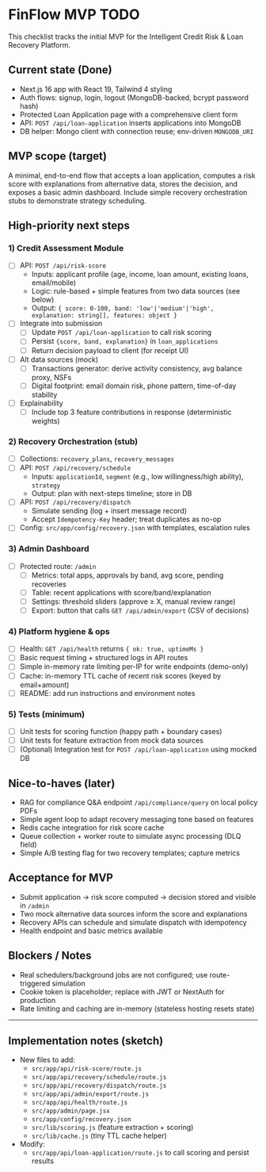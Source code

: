 # FinFlow MVP TODO

This checklist tracks the initial MVP for the Intelligent Credit Risk & Loan Recovery Platform.

## Current state (Done)
- Next.js 16 app with React 19, Tailwind 4 styling
- Auth flows: signup, login, logout (MongoDB-backed, bcrypt password hash)
- Protected Loan Application page with a comprehensive client form
- API: `POST /api/loan-application` inserts applications into MongoDB
- DB helper: Mongo client with connection reuse; env-driven `MONGODB_URI`

## MVP scope (target)
A minimal, end-to-end flow that accepts a loan application, computes a risk score with explanations from alternative data, stores the decision, and exposes a basic admin dashboard. Include simple recovery orchestration stubs to demonstrate strategy scheduling.

## High-priority next steps

### 1) Credit Assessment Module
- [ ] API: `POST /api/risk-score`
  - Inputs: applicant profile (age, income, loan amount, existing loans, email/mobile)
  - Logic: rule-based + simple features from two data sources (see below)
  - Output: `{ score: 0-100, band: 'low'|'medium'|'high', explanation: string[], features: object }`
- [ ] Integrate into submission
  - [ ] Update `POST /api/loan-application` to call risk scoring
  - [ ] Persist `{score, band, explanation}` in `loan_applications`
  - [ ] Return decision payload to client (for receipt UI)
- [ ] Alt data sources (mock)
  - [ ] Transactions generator: derive activity consistency, avg balance proxy, NSFs
  - [ ] Digital footprint: email domain risk, phone pattern, time-of-day stability
- [ ] Explainability
  - [ ] Include top 3 feature contributions in response (deterministic weights)

### 2) Recovery Orchestration (stub)
- [ ] Collections: `recovery_plans`, `recovery_messages`
- [ ] API: `POST /api/recovery/schedule`
  - Inputs: `applicationId`, `segment` (e.g., low willingness/high ability), `strategy`
  - Output: plan with next-steps timeline; store in DB
- [ ] API: `POST /api/recovery/dispatch`
  - Simulate sending (log + insert message record)
  - Accept `Idempotency-Key` header; treat duplicates as no-op
- [ ] Config: `src/app/config/recovery.json` with templates, escalation rules

### 3) Admin Dashboard
- [ ] Protected route: `/admin`
  - [ ] Metrics: total apps, approvals by band, avg score, pending recoveries
  - [ ] Table: recent applications with score/band/explanation
  - [ ] Settings: threshold sliders (approve ≥ X, manual review range)
  - [ ] Export: button that calls `GET /api/admin/export` (CSV of decisions)

### 4) Platform hygiene & ops
- [ ] Health: `GET /api/health` returns `{ ok: true, uptimeMs }`
- [ ] Basic request timing + structured logs in API routes
- [ ] Simple in-memory rate limiting per-IP for write endpoints (demo-only)
- [ ] Cache: in-memory TTL cache of recent risk scores (keyed by email+amount)
- [ ] README: add run instructions and environment notes

### 5) Tests (minimum)
- [ ] Unit tests for scoring function (happy path + boundary cases)
- [ ] Unit tests for feature extraction from mock data sources
- [ ] (Optional) Integration test for `POST /api/loan-application` using mocked DB

## Nice-to-haves (later)
- RAG for compliance Q&A endpoint `/api/compliance/query` on local policy PDFs
- Simple agent loop to adapt recovery messaging tone based on features
- Redis cache integration for risk score cache
- Queue collection + worker route to simulate async processing (DLQ field)
- Simple A/B testing flag for two recovery templates; capture metrics

## Acceptance for MVP
- Submit application → risk score computed → decision stored and visible in `/admin`
- Two mock alternative data sources inform the score and explanations
- Recovery APIs can schedule and simulate dispatch with idempotency
- Health endpoint and basic metrics available

## Blockers / Notes
- Real schedulers/background jobs are not configured; use route-triggered simulation
- Cookie token is placeholder; replace with JWT or NextAuth for production
- Rate limiting and caching are in-memory (stateless hosting resets state)

---

## Implementation notes (sketch)
- New files to add:
  - `src/app/api/risk-score/route.js`
  - `src/app/api/recovery/schedule/route.js`
  - `src/app/api/recovery/dispatch/route.js`
  - `src/app/api/admin/export/route.js`
  - `src/app/api/health/route.js`
  - `src/app/admin/page.jsx`
  - `src/app/config/recovery.json`
  - `src/lib/scoring.js` (feature extraction + scoring)
  - `src/lib/cache.js` (tiny TTL cache helper)
- Modify:
  - `src/app/api/loan-application/route.js` to call scoring and persist results

